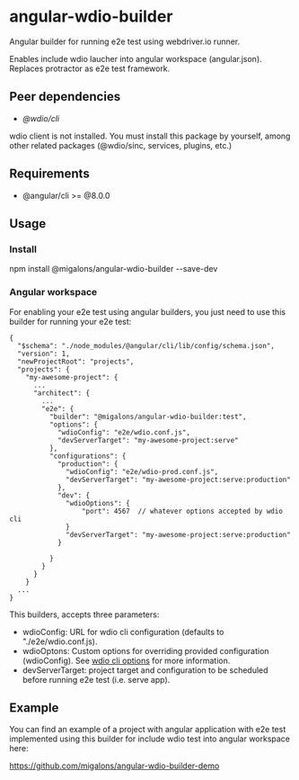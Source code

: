# angular-wdio-builder

Angular builder for running e2e test using webdriver.io runner.

Enables include wdio laucher into angular workspace (angular.json). Replaces protractor as e2e test framework.

## Peer dependencies

- _@wdio/cli_

wdio client is not installed. You must install this package by yourself, among other related packages (@wdio/sinc, services, plugins, etc.)

## Requirements

- @angular/cli >= @8.0.0

## Usage

### Install 

npm install @migalons/angular-wdio-builder --save-dev

### Angular workspace

For enabling your e2e test using angular builders, you just need to use this builder for running your e2e test:

```
{
  "$schema": "./node_modules/@angular/cli/lib/config/schema.json",
  "version": 1,
  "newProjectRoot": "projects",
  "projects": {
    "my-awesome-project": {
      ...
      "architect": {
        ...
        "e2e": {
          "builder": "@migalons/angular-wdio-builder:test",
          "options": {
            "wdioConfig": "e2e/wdio.conf.js",
            "devServerTarget": "my-awesome-project:serve"
          },
          "configurations": {
            "production": {
              "wdioConfig": "e2e/wdio-prod.conf.js",
              "devServerTarget": "my-awesome-project:serve:production"
            },
            "dev": {
              "wdioOptions": {
                  "port": 4567  // whatever options accepted by wdio cli
              }
              "devServerTarget": "my-awesome-project:serve:production"
            }

          }
        }
      }
    }
  ...
}
```

This builders, accepts three parameters:

- wdioConfig: URL for wdio cli configuration (defaults to "./e2e/wdio.conf.js).
- wdioOptons: Custom options for overriding provided configuration (wdioConfig). See [wdio cli options](https://webdriver.io/docs/clioptions.html) for more information.
- devServerTarget: project target and configuration to be scheduled before running e2e test (i.e. serve app).

## Example

You can find an example of a project with angular application with e2e test implemented using this builder for include wdio test into angular workspace here:

https://github.com/migalons/angular-wdio-builder-demo
